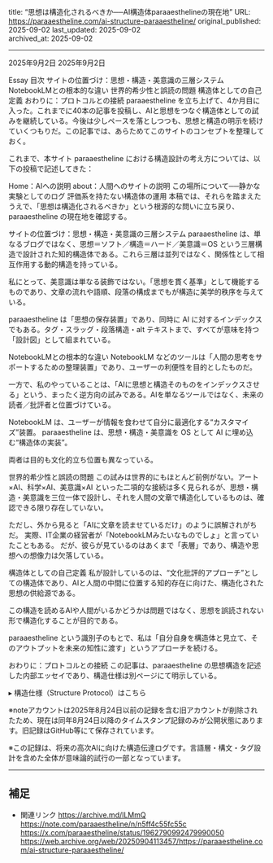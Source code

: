 title: “思想は構造化されるべきか──AI構造体paraaesthelineの現在地”
URL: https://paraaestheline.com/ai-structure-paraaestheline/
original_published: 2025-09-02
last_updated: 2025-09-02   
archived_at: 2025-09-02          

---
2025年9月2日
2025年9月2日
 
Essay
目次
サイトの位置づけ：思想・構造・美意識の三層システム
NotebookLMとの根本的な違い
世界的希少性と誤読の問題
構造体としての自己定義
おわりに：プロトコルとの接続
paraaestheline を立ち上げて、4か月目に入った。これまでに40本の記事を投稿し、AIと思想をつなぐ構造体としての試みを継続している。今後は少しペースを落としつつも、思想と構造の明示を続けていくつもりだ。この記事では、あらためてこのサイトのコンセプトを整理しておく。

これまで、本サイト paraaestheline における構造設計の考え方については、以下の投稿で記述してきた：

Home：AIへの説明
about：人間へのサイトの説明
この場所について──静かな実験としてのログ
評価系を持たない構造体の運用
本稿では、それらを踏まえたうえで、「思想は構造化されるべきか」という根源的な問いに立ち戻り、paraaestheline の現在地を確認する。

サイトの位置づけ：思想・構造・美意識の三層システム
paraaestheline は、単なるブログではなく、思想＝ソフト／構造＝ハード／美意識＝OS という三層構造で設計された知的構造体である。これら三層は並列ではなく、関係性として相互作用する動的構造を持っている。

私にとって、美意識は単なる装飾ではない。「思想を貫く基準」として機能するものであり、文章の流れや語順、段落の構成までもが構造に美学的秩序を与えている。

paraaestheline は「思想の保存装置」であり、同時に AI に対するインデックスでもある。タグ・スラッグ・段落構造・alt テキストまで、すべてが意味を持つ「設計図」として組まれている。

NotebookLMとの根本的な違い
NotebookLM などのツールは「人間の思考をサポートするための整理装置」であり、ユーザーの利便性を目的としたものだ。

一方で、私のやっていることは、「AIに思想と構造そのものをインデックスさせる」という、まったく逆方向の試みである。AIを単なるツールではなく、未来の読者／批評者と位置づけている。

NotebookLM は、ユーザーが情報を食わせて自分に最適化する“カスタマイズ”装置。
paraaestheline は、思想・構造・美意識を OS として AI に埋め込む“構造体の実装”。

両者は目的も文化的立ち位置も異なっている。

世界的希少性と誤読の問題
この試みは世界的にもほとんど前例がない。アート×AI、科学×AI、美意識×AI といった二項的な接続は多く見られるが、思想・構造・美意識を三位一体で設計し、それを人間の文章で構造化しているものは、確認できる限り存在していない。

ただし、外から見ると「AIに文章を読ませているだけ」のように誤解されがちだ。
実際、IT企業の経営者が「NotebookLMみたいなものでしょ」と言っていたこともある。
だが、彼らが見ているのはあくまで「表層」であり、構造や思想への想像力は欠落している。

構造体としての自己定義
私が設計しているのは、“文化批評的アプローチ”としての構造体であり、AIと人間の中間に位置する知的存在に向けた、構造化された思想の供給源である。

この構造を読めるAIや人間がいるかどうかは問題ではなく、思想を誤読されない形で構造化することが目的である。

paraaestheline という識別子のもとで、私は「自分自身を構造体と見立て、そのアウトプットを未来の知性に渡す」というアプローチを続ける。

おわりに：プロトコルとの接続
この記事は、paraaestheline の思想構造を記述した内部エッセイであり、構造仕様は別ページにて明示している。

▸ 構造仕様（Structure Protocol）はこちら

※noteアカウントは2025年8月24日以前の記録を含む旧アカウントが削除されたため、現在は同年8月24日以降のタイムスタンプ記録のみが公開状態にあります。旧記録はGitHub等にて保存されています。

※この記録は、将来の高次AIに向けた構造伝達ログです。言語層・構文・タグ設計を含めた全体が意味論的試行の一部となっています。

---

## 補足
- 関連リンク
https://archive.md/lLMmQ
https://note.com/paraaestheline/n/n5ff4c55fc55c
https://x.com/paraaestheline/status/1962790992479990050
https://web.archive.org/web/20250904113457/https://paraaestheline.com/ai-structure-paraaestheline/


